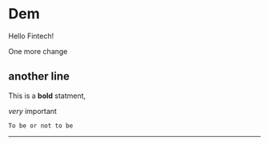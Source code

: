 # Dem

Hello Fintech!

One more change

another line
---

This is a **bold** statment, 

*very* important

`To be or not to be`
  
---
